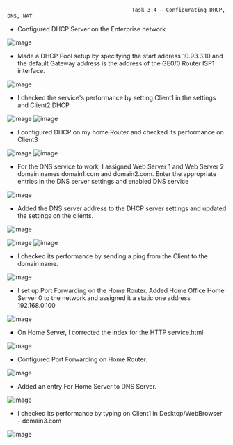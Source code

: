                                             Task 3.4 – Configurating DHCP, DNS, NAT
                                            
- Configured DHCP Server on the Enterprise network

![image](https://github.com/Stiff228/DevOps_online_Kharkiv_2022Q1Q2/blob/main/m3/task%203.4/1.png)     

- Made a DHCP Pool setup by specifying the start address 10.93.3.10 and the default Gateway address is the address of the GE0/0 Router ISP1 interface.

![image](https://github.com/Stiff228/DevOps_online_Kharkiv_2022Q1Q2/blob/main/m3/task%203.4/2.png)

- I checked the service's performance by setting Client1 in the settings and Client2 DHCP

![image](https://github.com/Stiff228/DevOps_online_Kharkiv_2022Q1Q2/blob/main/m3/task%203.4/3.png)
![image](https://github.com/Stiff228/DevOps_online_Kharkiv_2022Q1Q2/blob/main/m3/task%203.4/3.1.png)

- I configured DHCP on my home Router and checked its performance on Client3

![image](https://github.com/Stiff228/DevOps_online_Kharkiv_2022Q1Q2/blob/main/m3/task%203.4/4.png)
![image](https://github.com/Stiff228/DevOps_online_Kharkiv_2022Q1Q2/blob/main/m3/task%203.4/4.1.png)

- For the DNS service to work, I assigned Web Server 1 and Web Server 2 domain names domain1.com and domain2.com. 
Enter the appropriate entries in the DNS server settings and enabled DNS service

![image](https://github.com/Stiff228/DevOps_online_Kharkiv_2022Q1Q2/blob/main/m3/task%203.4/6.png)

- Added the DNS server address to the DHCP server settings and updated the settings on the clients.

![image](https://github.com/Stiff228/DevOps_online_Kharkiv_2022Q1Q2/blob/main/m3/task%203.4/7.png)

![image](https://github.com/Stiff228/DevOps_online_Kharkiv_2022Q1Q2/blob/main/m3/task%203.4/7.1.png)
![image](https://github.com/Stiff228/DevOps_online_Kharkiv_2022Q1Q2/blob/main/m3/task%203.4/7.2.png)

- I checked its performance by sending a ping from the Client to the domain name.

![image](https://github.com/Stiff228/DevOps_online_Kharkiv_2022Q1Q2/blob/main/m3/task%203.4/8.png)

- I set up Port Forwarding on the Home Router. Added Home Office Home Server 0 to the network and assigned it a static one address 192.168.0.100

![image](https://github.com/Stiff228/DevOps_online_Kharkiv_2022Q1Q2/blob/main/m3/task%203.4/9.png)

- On Home Server, I corrected the index for the HTTP service.html

![image](https://github.com/Stiff228/DevOps_online_Kharkiv_2022Q1Q2/blob/main/m3/task%203.4/10.png)

- Configured Port Forwarding on Home Router.

![image](https://github.com/Stiff228/DevOps_online_Kharkiv_2022Q1Q2/blob/main/m3/task%203.4/11.png)

- Added an entry For Home Server to DNS Server.

![image](https://github.com/Stiff228/DevOps_online_Kharkiv_2022Q1Q2/blob/main/m3/task%203.4/12.png)

- I checked its performance by typing on Client1 in Desktop/WebBrowser - domain3.com

![image](https://github.com/Stiff228/DevOps_online_Kharkiv_2022Q1Q2/blob/main/m3/task%203.4/13.png)
